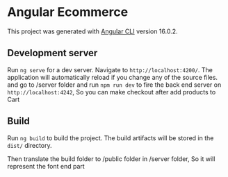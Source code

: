 # Angular Ecommerce

This project was generated with [Angular CLI](https://github.com/angular/angular-cli) version 16.0.2.

## Development server

Run `ng serve` for a dev server. Navigate to `http://localhost:4200/`. The application will automatically reload if you change any of the source files.
and go to /server folder and run `npm run dev` to fire the back end server on `http://localhost:4242`, So you can make checkout after add products to Cart


## Build

Run `ng build` to build the project. The build artifacts will be stored in the `dist/` directory.

Then translate the build folder to /public folder in /server folder, So it will represent the font end part 



